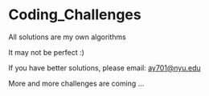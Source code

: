 # Coding_Challenges

All solutions are my own algorithms

It may not be perfect :)

If you have better solutions, please email: 
ay701@nyu.edu

More and more challenges are coming ...
